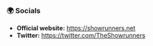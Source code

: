 ### 🌍 Socials
* **Official website:** https://showrunners.net
* **Twitter:** https://twitter.com/TheShowrunners
